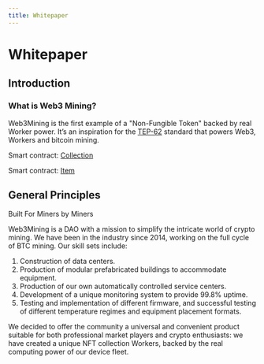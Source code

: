 ```yaml
---
title: Whitepaper
---
```


# Whitepaper

## Introduction

### What is Web3 Mining?

Web3Mining is the first example of a "Non-Fungible Token" backed by real Worker power. It’s an inspiration for the [TEP-62](https://github.com/ton-blockchain/TEPs/blob/master/text/0062-nft-standard.md) standard that powers Web3, Workers and bitcoin mining.

Smart contract: [Collection](https://github.com/ton-blockchain/token-contract/blob/main/nft/nft-collection.fc)

Smart contract: [Item](https://github.com/ton-blockchain/token-contract/blob/main/nft/nft-item.fc)

## General Principles

Built For Miners by Miners

Web3Mining is a DAO with a mission to simplify the intricate world of crypto mining. We have been in the industry since 2014, working on the full cycle of BTC mining. Our skill sets include:

1. Construction of data centers.
2. Production of modular prefabricated buildings to accommodate equipment.
3. Production of our own automatically controlled service centers.
4. Development of a unique monitoring system to provide 99.8% uptime.
5. Testing and implementation of different firmware, and successful testing of different temperature regimes and equipment placement formats.

We decided to offer the community a universal and convenient product suitable for both professional market players and crypto enthusiasts: we have created a unique NFT collection Workers, backed by the real computing power of our device fleet.
